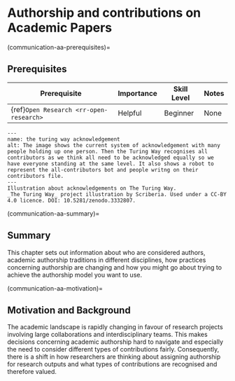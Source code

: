 # Authorship and contributions on Academic Papers

(communication-aa-prerequisites)=
## Prerequisites

| Prerequisite | Importance | Skill Level | Notes |
| -------------|----------|------|----|
| {ref}`Open Research <rr-open-research>` | Helpful | Beginner | None |

```{figure} ../figures/theturingway-acknowledgement.jpg
---
name: the turing way acknowledgement
alt: The image shows the current system of acknowledgement with many people holding up one person. Then the Turing Way recognises all contributors as we think all need to be acknowledged equally so we have everyone standing at the same level. It also shows a robot to represent the all-contributors bot and people writng on their contributors file.
---
Illustration about acknowledgements on The Turing Way.
_The Turing Way_ project illustration by Scriberia. Used under a CC-BY 4.0 licence. DOI: 10.5281/zenodo.3332807.
```

(communication-aa-summary)=
## Summary
This chapter sets out information about who are considered authors, academic authorship traditions in different disciplines, how practices concerning authorship are changing and how you might go about trying to achieve the authorship model you want to use.

(communication-aa-motivation)=
## Motivation and Background
The academic landscape is rapidly changing in favour of research projects involving large collaborations and interdisciplinary teams. 
This makes decisions concerning academic authorship hard to navigate and especially the need to consider different types of contributions fairly. 
Consequently, there is a shift in how researchers are thinking about assigning authorship for research outputs and what types of contributions are recognised and therefore valued.
